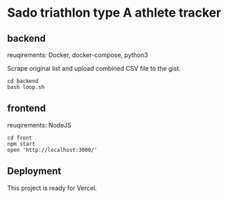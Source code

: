# Sado triathlon type A athlete tracker

## backend

reuqirements: Docker, docker-compose, python3

Scrape original list and upload combined CSV file to the gist.
```
cd backend
bash loop.sh
```

## frontend


reuqirements: NodeJS

```
cd front
npm start
open 'http://localhost:3000/'
```

## Deployment

This project is ready for Vercel.


